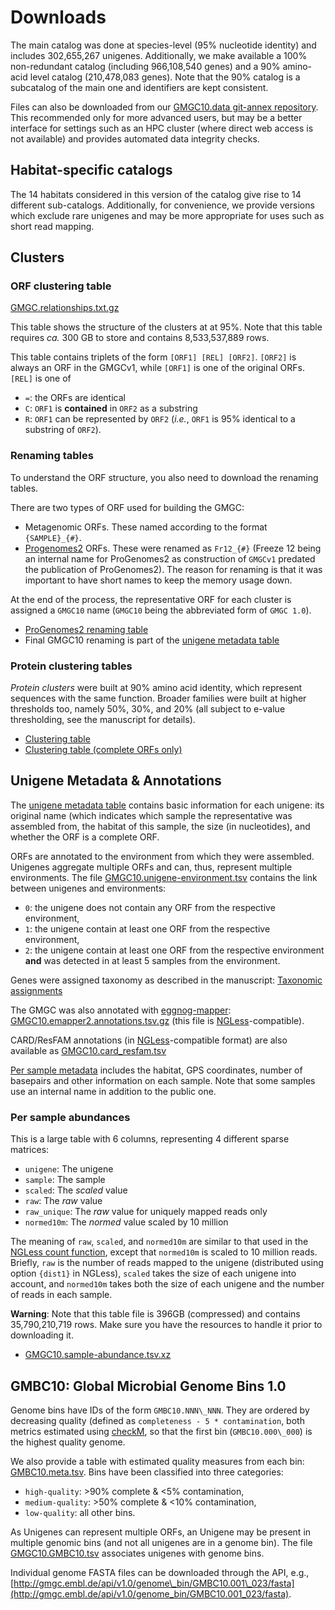 # Downloads

The main catalog was done at species-level (95% nucleotide identity) and
includes 302,655,267 unigenes. Additionally, we make available a 100%
non-redundant catalog (including 966,108,540 genes) and a 90% amino-acid level
catalog (210,478,083 genes). Note that the 90% catalog is a subcatalog of the
main one and identifiers are kept consistent.

Files can also be downloaded from our [GMGC10.data git-annex
repository](https://git.embl.de/coelho/GMGC10.data). This recommended only for
more advanced users, but may be a better interface for settings such as an HPC
cluster (where direct web access is not available) and provides automated data
integrity checks.

## Habitat-specific catalogs

The 14 habitats considered in this version of the catalog give rise to 14
different sub-catalogs. Additionally, for convenience, we provide versions
which exclude rare unigenes and may be more appropriate for uses such as short
read mapping.

## Clusters

### ORF clustering table

[GMGC.relationships.txt.gz](http://gmgc.embl.de/downloads/v1.0/GMGC.relationships.txt.gz)

This table shows the structure of the clusters at at 95%. Note that this table
requires _ca._ 300 GB to store and contains 8,533,537,889 rows.

This table contains triplets of the form `[ORF1] [REL] [ORF2]`. `[ORF2]` is
always an ORF in the GMGCv1, while `[ORF1]` is one of the original ORFs. `[REL]` is one of

- `=`: the ORFs are identical
- `C`: `ORF1` is **contained** in `ORF2` as a substring
- `R`: `ORF1` can be represented by `ORF2` (_i.e._, `ORF1` is 95% identical to
  a substring of `ORF2`).

### Renaming tables

To understand the ORF structure, you also need to download the renaming tables.

There are two types of ORF used for building the GMGC:
- Metagenomic ORFs. These named according to the format `{SAMPLE}_{#}`.
- [Progenomes2](http://progenomes.embl.de/) ORFs. These were renamed as
  `Fr12_{#}` (Freeze 12 being an internal name for ProGenomes2 as construction
  of `GMGCv1` predated the publication of ProGenomes2). The reason for renaming
  is that it was important to have short names to keep the memory usage down.

At the end of the process, the representative ORF for each cluster is assigned
a `GMGC10` name (`GMGC10` being the abbreviated form of `GMGC 1.0`).

- [ProGenomes2 renaming
  table](http://gmgc.embl.de/downloads/v1.0/metadata/ProGenomes2.rename.tsv.gz)
- Final GMGC10 renaming is part of the [unigene metadata
  table](http://gmgc.embl.de/downloads/v1.0/metadata/GMGC10.meta.tsv.gz)

### Protein clustering tables

_Protein clusters_ were built at 90% amino acid identity, which represent
sequences with the same function. Broader families were built at higher
thresholds too, namely 50%, 30%, and 20% (all subject to e-value thresholding,
see the manuscript for details).

- [Clustering table](http://gmgc.embl.de/downloads/v1.0/GMGC10.protein-clusters-families.tsv.gz)
- [Clustering table (complete ORFs only)](http://gmgc.embl.de/downloads/v1.0/GMGC10.complete-orfs.protein-families.tsv.gz)

## Unigene Metadata & Annotations

The [unigene metadata
table](http://gmgc.embl.de/downloads/v1.0/metadata/GMGC10.meta.tsv.gz) contains
basic information for each unigene: its original name (which indicates which
sample the representative was assembled from, the habitat of this sample, the
size (in nucleotides), and whether the ORF is a complete ORF.

ORFs are annotated to the environment from which they were assembled. Unigenes
aggregate multiple ORFs and can, thus, represent multiple environments. The
file
[GMGC10.unigene-environment.tsv](http://gmgc.embl.de/downloads/v1.0/metadata/GMGC10.unigene-environment.tsv.gz)
contains the link between unigenes and environments:

- `0`: the unigene does not contain any ORF from the respective environment,
- `1`: the unigene contain at least one ORF from the respective environment,
- `2`: the unigene contain at least one ORF from the respective environment
  **and** was detected in at least 5 samples from the environment.


Genes were assigned taxonomy as described in the manuscript: [Taxonomic
assignments](http://gmgc.embl.de/downloads/v1.0/metadata/GMGC10.taxonomy.tsv.gz)

The GMGC was also annotated with [eggnog-mapper](http://eggnog-mapper.embl.de/):
[GMGC10.emapper2.annotations.tsv.gz](http://gmgc.embl.de/downloads/v1.0/GMGC10.emapper2.annotations.tsv.gz)
(this file is [NGLess](https://ngless.embl.de/)-compatible).

CARD/ResFAM annotations (in [NGLess](https://ngless.embl.de/)-compatible
format) are also available as [GMGC10.card\_resfam.tsv](GMGC10.card_resfam.tsv.gz)

[Per sample
metadata](http://gmgc.embl.de/downloads/v1.0/metadata/GMGC10.sample.meta.tsv.gz)
includes the habitat, GPS coordinates, number of basepairs and other
information on each sample. Note that some samples use an internal name in
addition to the public one.

### Per sample abundances

This is a large table with 6 columns, representing 4 different sparse matrices:

- `unigene`: The unigene 
- `sample`: The sample
- `scaled`: The _scaled_ value
- `raw`: The _raw_ value
- `raw_unique`: The _raw_ value for uniquely mapped reads only
- `normed10m`: The _normed_ value scaled by 10 million

The meaning of `raw`, `scaled`, and `normed10m` are similar to that used in the
[NGLess count function](https://ngless.embl.de/Functions.html#count), except
that `normed10m` is scaled to 10 million reads. Briefly, `raw` is the number of
reads mapped to the unigene (distributed using option `{dist1}` in NGLess),
`scaled` takes the size of each unigene into account, and `normed10m` takes both
the size of each unigene and the number of reads in each sample.

**Warning**: Note that this table file is 396GB (compressed) and contains
35,790,210,719 rows. Make sure you have the resources to handle it prior to
downloading it.

- [GMGC10.sample-abundance.tsv.xz](http://gmgc.embl.de/downloads/v1.0/GMGC10.sample-abundance.tsv.xz)

## GMBC10: Global Microbial Genome Bins 1.0

Genome bins have IDs of the form `GMBC10.NNN\_NNN`. They are ordered by
decreasing quality (defined as `completeness - 5 * contamination`, both metrics
estimated using [checkM](https://genome.cshlp.org/content/25/7/1043.short), so
that the first bin (`GMBC10.000\_000`) is the highest quality genome.

We also provide a table with estimated quality measures from each bin:
[GMBC10.meta.tsv](http://gmgc.embl.de/downloads/v1.0/GMBC10.meta.tsv). Bins
have been classified into three categories:

- `high-quality`: >90% complete & <5% contamination,
- `medium-quality`: >50% complete & <10% contamination,
- `low-quality`: all other bins.

As Unigenes can represent multiple ORFs, an Unigene may be present in multiple
genomic bins (and not all unigenes are in a genome bin).
The file
[GMGC10.GMBC10.tsv](http://gmgc.embl.de/downloads/v1.0/GMGC10.GMBC10.tsv)
associates unigenes with genome bins.

Individual genome FASTA files can be downloaded through the API, e.g.,
[http://gmgc.embl.de/api/v1.0/genome\_bin/GMBC10.001\_023/fasta](http://gmgc.embl.de/api/v1.0/genome_bin/GMBC10.001_023/fasta).

